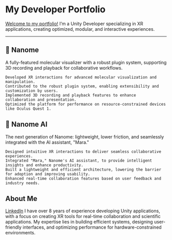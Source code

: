 # **My Developer Portfolio**

[Welcome to my portfolio!](https://ethanvanderhorn.github.io/Portfolio/) I’m a Unity Developer specializing in XR applications, creating optimized, modular, and interactive experiences.

---

## 🧬 Nanome

A fully-featured molecular visualizer with a robust plugin system, supporting 3D recording and playback for collaborative workflows.

    Developed XR interactions for advanced molecular visualization and manipulation.
    Contributed to the robust plugin system, enabling extensibility and customization by users.
    Implemented 3D recording and playback features to enhance collaboration and presentation.
    Optimized the platform for performance on resource-constrained devices like Oculus Quest 1.

## 🤖 Nanome AI

The next generation of Nanome: lightweight, lower friction, and seamlessly integrated with the AI assistant, "Mara."

    Designed intuitive XR interactions to deliver seamless collaborative experiences.
    Integrated "Mara," Nanome's AI assistant, to provide intelligent insights and enhance productivity.
    Built a lightweight and efficient architecture, lowering the barrier for adoption and improving usability.
    Enhanced real-time collaboration features based on user feedback and industry needs.


## About Me

[LinkedIn](https://www.linkedin.com/in/ethan-vander-horn-46556b107/)
I have over 8 years of experience developing Unity applications, with a focus on creating XR tools for real-time collaboration and scientific applications. My expertise lies in building efficient systems, designing user-friendly interfaces, and optimizing performance for hardware-constrained environments.
